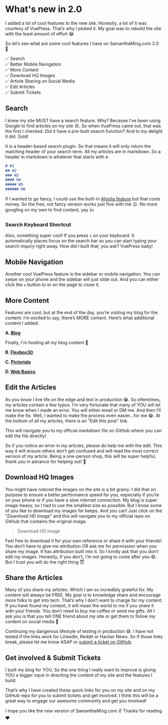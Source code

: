 # What's new in 2.0

I added a lot of cool features to the new site. Honestly, a lot of it was courtesy of VuePress. That’s why I picked it. My goal was to rebuild the site with the least amount of effort 😂

So let’s see what are some cool features I have on SamanthaMing.com 2.0 🤩

✅ Search <br>
✅ Better Mobile Navigation <br>
✅ More Content <br>
✅ Download HQ Images <br>
✅ Article Sharing on Social Media <br>
✅ Edit Articles <br>
✅ Submit Tickets <br>

## Search

I knew my site MUST have a search feature. Why? Because I’ve been using Google to find articles on my site 😓. So when VuePress came out, that was the first I checked. Did it have a pre-built search function? And to my delight it did. Sold!

It is a header-based search plugin. So that means it will only return the matching header of your search term. All my articles are in markdown. So a header in markdown is whatever that starts with `#`.

<!-- prettier-ignore -->
```md
# H1
## H2
### H3
#### H4
##### H5
###### H6
```

If I wanted to go fancy, I could use the built-in [Algolia feature](https://vuepress.vuejs.org/theme/default-theme-config.html#algolia-docsearch) but that costs money. So the free, not fancy version works just fine with me 😉. No more googling on my own to find content, yay 👍

<ArticleImage full-name="building-my-new-site-with-vuepress-search" no-download :max-width="500" />

### Search Keyboard Shortcut

Also, something super cool! If you press `s` on your keyboard. It automatically places focus on the search bar so you can start typing your search inquiry right away. How did I built that, you ask? VuePress baby!

## Mobile Navigation

Another cool VuePress feature is the sidebar or mobile navigation. You can swipe on your phone and the sidebar will just slide out. And you can either click the `x` button to or on the page to close it.

<ArticleImage name="swipe-sidebar" no-download />

## More Content

Features are cool, but at the end of the day, you’re visiting my blog for the content. I’m excited to say, there’s MORE content. Here’s what additional content I added:

**A. [Blog](/blog/)**

Finally, I'm hosting all my blog content 🤩

**B. [Flexbox30](/flexbox30/)**

<ArticleImage folder="courses" full-name="flexbox30" no-download :max-width="500" />

**C. [Pictorials](/pictorials/)**

<ArticleImage folder="courses" full-name="pictorials" no-download :max-width="500" />

**D. [Web Basics](/basics/)**

<ArticleImage folder="courses" full-name="basics" no-download :max-width="500" />

## Edit the Articles

As you know I live life on the edge and test in production 😂. So oftentimes, my articles contain a few typos. I’m very fortunate that many of YOU will let me know when I made an error. You will either email or DM me. And then I’ll make the fix. Well, I wanted to make the process even easier...for me 😂. At the bottom of all my articles, there is an "Edit this post" link.

<ArticleImage name="edit-post" no-download :max-width="400" />

This will navigate you to my official markdown file on GitHub where you can edit the file directly!

<ArticleImage name="github-edit-file" no-download :max-width="600" />

So if you notice an error in my articles, please do help me with the edit. This way it will ensure others don’t get confused and will read the most correct version of my article. Being a one-person shop, this will be super helpful, thank you in advance for helping out! 💛

## Download HQ Images

You might have noticed the images on the site is a bit grainy. I did that on purpose to ensure a better performance speed for you, especially if you’re on your phone or if you have a slow internet connection. My blog is super image-heavy, so I had to use the smallest size as possible. But I know some of you like to download my images for keeps. And you can! Just click on the "_Download HD Image_" and this will navigate you to my official repo on GitHub that contains the original image.

> <span class="text-gray-darker">Download HD Image</span>

Feel free to download it for your own reference or share it with your friends! You don’t have to give me attribution OR ask me for permission when you share my image. It has attribution built into it. So I kindly ask that you don’t edit my images. Honestly, if you don’t, I’m not going to come after you 😅. But I trust you will do the right thing 😇

## Share the Articles

Many of you share my articles. Which I am so incredibly grateful for. My content will always be FREE. My goal is to knowledge share and encourage more folks to get into tech. That’s why I don’t want to charge for my content. If you have found my content, it will mean the world to me if you share it with your friends. You don’t need to buy me coffee or send me gifts. All I ask you is that you tell ONE friend about my site or get them to follow my content on social media 💛

<ArticleImage name="share-post" no-download :max-width="400" />

Continuing my dangerous lifestyle of testing in production 😅. I have not tested if the links work for LinkedIn, Reddit or Hacker News. So if those links break, please let me know ASAP or [submit a ticket on GitHub](https://github.com/samanthaming/samanthaming.com/issues/new?assignees=samanthaming&labels=&template=site-bug-report.md&title=%5BBug+Report%5D).

## Get involved & Submit Tickets

I built my blog for YOU. So the one thing I really want to improve is giving YOU a bigger input in directing the content of my site and the features I build.

That’s why I have created these quick links for you on my site and on my GitHub repo for you to submit tickets and get involved. I think this will be a great way to engage our awesome community and get you involved!

<ArticleImage name="submit-ticket" no-download :max-width="400" />

I hope you like the new version of SamanthaMing.com ✌️ Thanks for reading ♥

